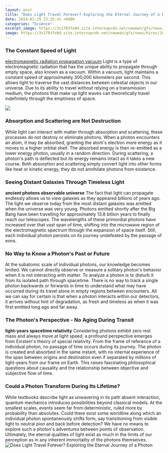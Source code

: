 ```yaml
---
layout: post
title: "Does Light Travel Forever? Exploring the Eternal Journey of a Photon"
date: 2024-01-29 23:25:41 +0000
categories: "Science"
excerpt_image: https://3c1703fe8d.site.internapcdn.net/newman/gfx/news/hires/2016/howdoeslight.jpg
image: https://3c1703fe8d.site.internapcdn.net/newman/gfx/news/hires/2016/howdoeslight.jpg
---
```


### The Constant Speed of Light
[electromagnetic radiation propagation vacuum](https://fistore.mysenprints.com/collection/albino) Light is a type of electromagnetic radiation that has the unique ability to propagate through empty space, also known as a vacuum. Within a vacuum, light maintains a constant speed of approximately 300,000 kilometers per second. This allows light to traverse the vast distances between celestial objects in our universe. Due to its ability to travel without relying on a transmission medium, the photons that make up light waves can theoretically travel indefinitely through the emptiness of space. 

![](https://www.lihpao.com/images/illustration/does-light-travel-forever-1.jpg)
### Absorption and Scattering are Not Destruction
While light can interact with matter through absorption and scattering, these processes do not destroy or eliminate photons. When a photon encounters an atom, it may be absorbed, granting the atom's electron more energy as it moves to a higher orbital shell. The absorbed energy is then re-emitted as a lower energy photon, usually in a random direction. During scattering, a photon's path is deflected but its energy remains intact as it takes a new course. Both absorption and scattering simply convert light into other forms like heat or kinetic energy, they do not annihilate photons from existence.
### Seeing Distant Galaxies Through Timeless Light
**ancient photons observable universe** The fact that light can propagate endlessly allows us to view galaxies as they appeared billions of years ago. The light we observe today from the most distant galaxies was emitted when the universe was very young. Photons emitted shortly after the Big Bang have been travelling for approximately 13.8 billion years to finally reach our telescopes. The wavelengths of these primordial photons have increased over that vast span of time, shifting into the microwave region of the electromagnetic spectrum through the expansion of space itself. Still, each individual photon persists on its journey undefeated by the passage of eons.
### No Way to Know a Photon's Past or Future
At the subatomic scale of individual photons, our knowledge becomes limited. We cannot directly observe or measure a solitary photon's behavior when it is not interacting with matter. To analyze a photon is to disturb it from its isolated path through spacetime. There is no way to track a single photon backwards or forwards in time to understand what may have occurred during its travel alone in empty regions between encounters. All we can say for certain is that when a photon interacts within our detectors, it arrives without hint of degradation, as fresh and timeless as when it was first emitted long ago and far away.
### The Photon's Perspective - No Aging During Transit
**light-years spacetime relativity** Considering photons exhibit zero rest mass and always move at light speed, a profound perspective emerges from Einstein's theory of special relativity. From the frame of reference of a individual photon, no passage of time occurs during its journey. The photon is created and absorbed in the same instant, with no internal experience of the span between origins and destination even if separated by millions of light-years from our frame on Earth. This raises fascinating philosophical questions about causality and the relationship between objective and subjective flow of time. 
### Could a Photon Transform During Its Lifetime?
While textbooks describe light as unwavering in its path absent interaction, quantum mechanics introduces possibilities beyond classical models. At the smallest scales, events seem far from deterministic, ruled more by probability than absolutes. Could there exist some worldline along which an individual photon spontaneously shifts form, say transitioning from visible light to neutral pion and back before detection? We have no means to explore such a photon's adventures between points of observation. Ultimately, the eternal qualities of light exist as much in the limits of our perception as in any inherent immortality of the photons themselves.
![Does Light Travel Forever? Exploring the Eternal Journey of a Photon](https://3c1703fe8d.site.internapcdn.net/newman/gfx/news/hires/2016/howdoeslight.jpg)